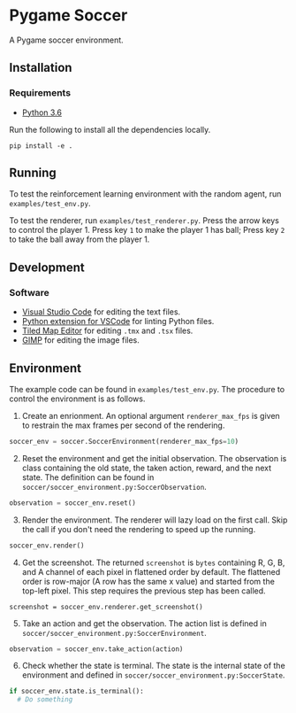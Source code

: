# Pygame Soccer

A Pygame soccer environment.

## Installation

### Requirements

- [Python 3.6](https://www.continuum.io/)

Run the following to install all the dependencies locally.

```shell
pip install -e .
```

## Running

To test the reinforcement learning environment with the random agent, run `examples/test_env.py`.

To test the renderer, run `examples/test_renderer.py`. Press the arrow keys to control the player 1. Press key `1` to make the player 1 has ball; Press key `2` to take the ball away from the player 1.

## Development

### Software

- [Visual Studio Code](https://code.visualstudio.com/) for editing the text files.
- [Python extension for VSCode](https://marketplace.visualstudio.com/items?itemName=donjayamanne.python) for linting Python files.
- [Tiled Map Editor](http://www.mapeditor.org/) for editing `.tmx` and `.tsx` files.
- [GIMP](https://www.gimp.org/) for editing the image files.

## Environment

The example code can be found in `examples/test_env.py`. The procedure to control the environment is as follows.

1. Create an enrionment. An optional argument `renderer_max_fps` is given to restrain the max frames per second of the rendering.
```python
soccer_env = soccer.SoccerEnvironment(renderer_max_fps=10)
```
2. Reset the environment and get the initial observation. The observation is class containing the old state, the taken action, reward, and the next state. The definition can be found in `soccer/soccer_environment.py:SoccerObservation`.
```python
observation = soccer_env.reset()
```
3. Render the environment. The renderer will lazy load on the first call. Skip the call if you don't need the rendering to speed up the running.
```python
soccer_env.render()
```
4. Get the screenshot. The returned `screenshot` is `bytes` containing R, G, B, and A channel of each pixel in flattened order by default. The flattened order is row-major (A row has the same x value) and started from the top-left pixel. This step requires the previous step has been called.
```
screenshot = soccer_env.renderer.get_screenshot()
```
5. Take an action and get the observation. The action list is defined in `soccer/soccer_environment.py:SoccerEnvironment`.
```python
observation = soccer_env.take_action(action)
```
6. Check whether the state is terminal. The state is the internal state of the environment and defined in `soccer/soccer_environment.py:SoccerState`.
```python
if soccer_env.state.is_terminal():
  # Do something
```
